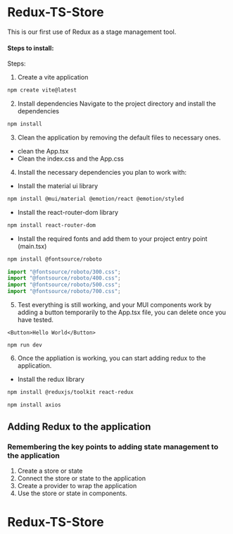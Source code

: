 # Redux-TS-Store

This is our first use of Redux as a stage management tool.

#### Steps to install:

Steps:

1. Create a vite application

```bash
npm create vite@latest
```

2. Install dependencies
   Navigate to the project directory and install the dependencies

```bash
npm install
```

3. Clean the application by removing the default files to necessary ones.

- clean the App.tsx
- Clean the index.css and the App.css

4. Install the necessary dependencies you plan to work with:

- Install the material ui library

```bash
npm install @mui/material @emotion/react @emotion/styled
```

- Install the react-router-dom library

```bash
npm install react-router-dom
```

- Install the required fonts and add them to your project entry point (main.tsx)

```bash
npm install @fontsource/roboto
```

```js
import "@fontsource/roboto/300.css";
import "@fontsource/roboto/400.css";
import "@fontsource/roboto/500.css";
import "@fontsource/roboto/700.css";
```

5. Test everything is still working, and your MUI components work by adding a button temporarily to the App.tsx file, you can delete once you have tested.

```tsx
<Button>Hello World</Button>
```

```shell
npm run dev
```

6. Once the appliation is working, you can start adding redux to the application.

- Install the redux library

```bash
npm install @reduxjs/toolkit react-redux
```

```bash
npm install axios
```

## Adding Redux to the application

### Remembering the key points to adding state management to the application

1. Create a store or state
2. Connect the store or state to the application
3. Create a provider to wrap the application
4. Use the store or state in components.

# Redux-TS-Store
